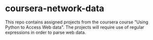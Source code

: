# coursera-network-data
This repo contains assigned projects from the coursera course "Using Python to Access Web data". The projects will require use of regular expressions in order to parse web data.
